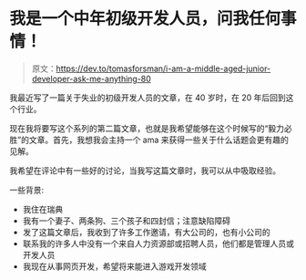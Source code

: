 # 我是一个中年初级开发人员，问我任何事情！

> 原文：<https://dev.to/tomasforsman/i-am-a-middle-aged-junior-developer-ask-me-anything-80>

我最近写了一篇关于失业的初级开发人员的文章，在 40 岁时，在 20 年后回到这个行业。

现在我将要写这个系列的第二篇文章，也就是我希望能够在这个时候写的“毅力必胜”的文章。首先，我想我会主持一个 ama 来获得一些关于什么话题会更有趣的见解。

我希望在评论中有一些好的讨论，当我写这篇文章时，我可以从中吸取经验。

一些背景:

*   我住在瑞典
*   我有一个妻子、两条狗、三个孩子和四封信；注意缺陷障碍
*   发了这篇文章后，我收到了许多工作邀请，有大公司的，也有小公司的
*   联系我的许多人中没有一个来自人力资源部或招聘人员，他们都是管理人员或开发人员
*   我现在从事网页开发，希望将来能进入游戏开发领域